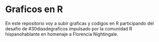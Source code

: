 # Graficos en R
En este repositorio voy a subir graficas y codigos en R participando del desafio de #30diasdegraficos impulsado por la comunidad R hispanohablante en homenaje a Florencia Nightingale.
 

